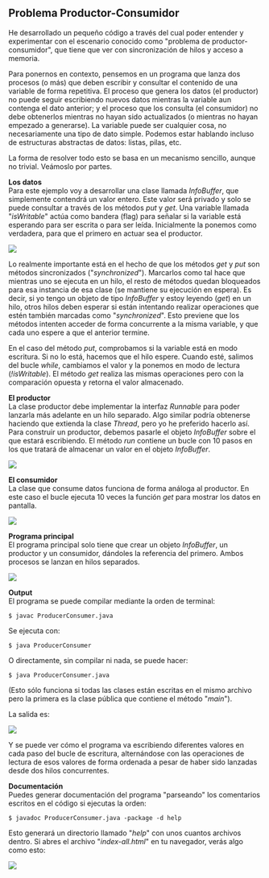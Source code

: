 ## Problema Productor-Consumidor

He desarrollado un pequeño código a través del cual poder entender y experimentar con el escenario conocido como "problema de productor-consumidor", que tiene que ver con sincronización de hilos y acceso a memoria.

Para ponernos en contexto, pensemos en un programa que lanza dos procesos (o más) que deben escribir y consultar el contenido de una variable de forma repetitiva. El proceso que genera los datos (el productor) no puede seguir escribiendo nuevos datos mientras la variable aun contenga el dato anterior; y el proceso que los consulta (el consumidor) no debe obtenerlos mientras no hayan sido actualizados (o mientras no hayan empezado a generarse). La variable puede ser cualquier cosa, no necesariamente una tipo de dato simple. Podemos estar hablando incluso de estructuras abstractas de datos: listas, pilas, etc.

La forma de resolver todo esto se basa en un mecanismo sencillo, aunque no trivial. Veámoslo por partes.

**Los datos**  
Para este ejemplo voy a desarrollar una clase llamada _InfoBuffer_, que simplemente contendrá un valor entero. Este valor será privado y solo se puede consultar a través de los métodos _put_ y _get_. Una variable llamada "_isWritable_" actúa como bandera (flag) para señalar si la variable está esperando para ser escrita o para ser leída. Inicialmente la ponemos como verdadera, para que el primero en actuar sea el productor. 

![](images/class-infobuffer.png)

Lo realmente importante está en el hecho de que los métodos _get_ y _put_ son métodos sincronizados ("_synchronized_"). Marcarlos como tal hace que mientras uno se ejecuta en un hilo, el resto de métodos quedan bloqueados para esa instancia de esa clase (se mantiene su ejecución en espera). Es decir, si yo tengo un objeto de tipo _InfoBuffer_ y estoy leyendo (_get_) en un hilo, otros hilos deben esperar si están intentando realizar operaciones que estén también marcadas como "_synchronized_". Esto previene que los métodos intenten acceder de forma concurrente a la misma variable, y que cada uno espere a que el anterior termine.

En el caso del método _put_, comprobamos si la variable está en modo escritura. Si no lo está, hacemos que el hilo espere. Cuando esté, salimos del bucle _while_, cambiamos el valor y la ponemos en modo de lectura (_!isWritable_). El método _get_ realiza las mismas operaciones pero con la comparación opuesta y retorna el valor almacenado.

**El productor**  
La clase productor debe implementar la interfaz _Runnable_ para poder lanzarla más adelante en un hilo separado. Algo similar podría obtenerse haciendo que extienda la clase _Thread_, pero yo he preferido hacerlo así. Para construir un productor, debemos pasarle el objeto _InfoBuffer_ sobre el que estará escribiendo. El método _run_ contiene un bucle con 10 pasos en los que tratará de almacenar un valor en el objeto _InfoBuffer_.

![](images/class-producer.png)

**El consumidor**  
La clase que consume datos funciona de forma análoga al productor. En este caso el bucle ejecuta 10 veces la función _get_ para mostrar los datos en pantalla.

![](images/class-consumer.png)

**Programa principal**  
El programa principal solo tiene que crear un objeto _InfoBuffer_, un productor y un consumidor, dándoles la referencia del primero. Ambos procesos se lanzan en hilos separados.

![](images/class-producerconsumer.png)

**Output**  
El programa se puede compilar mediante la orden de terminal: 
```
$ javac ProducerConsumer.java
``` 
Se ejecuta con: 
```
$ java ProducerConsumer
``` 
O directamente, sin compilar ni nada, se puede hacer: 
```
$ java ProducerConsumer.java
```
(Esto sólo funciona si todas las clases están escritas en el mismo archivo pero la primera es la clase pública que contiene el método "_main_").

La salida es:

![](images/captura-de-pantalla-2022-07-11-a-las-21.58.45.png) 

Y se puede ver cómo el programa va escribiendo diferentes valores en cada paso del bucle de escritura, alternándose con las operaciones de lectura de esos valores de forma ordenada a pesar de haber sido lanzadas desde dos hilos concurrentes.

**Documentación**  
Puedes generar documentación del programa "parseando" los comentarios escritos en el código si ejecutas la orden: 
```
$ javadoc ProducerConsumer.java -package -d help
``` 
Esto generará un directorio llamado "_help_" con unos cuantos archivos dentro. Si abres el archivo "_index-all.html_" en tu navegador, verás algo como esto: 

![](images/javadoc-producerconsumer.png)
